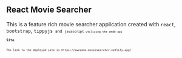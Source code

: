 <h2>React Movie Searcher</h2>
This is a feature rich movie searcher application created with <code>react</code>, <code>bootstrap</code>, <code/>tippyjs<code> and <code>javascript<code/> utilizing the omdb-api
<h3>Site</h3>
The link to the deployed site is https://awesome-moviesearcher.netlify.app/
